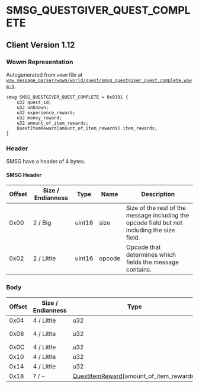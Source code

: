# SMSG_QUESTGIVER_QUEST_COMPLETE

## Client Version 1.12

### Wowm Representation

Autogenerated from `wowm` file at [`wow_message_parser/wowm/world/quest/smsg_questgiver_quest_complete.wowm:3`](https://github.com/gtker/wow_messages/tree/main/wow_message_parser/wowm/world/quest/smsg_questgiver_quest_complete.wowm#L3).
```rust,ignore
smsg SMSG_QUESTGIVER_QUEST_COMPLETE = 0x0191 {
    u32 quest_id;
    u32 unknown;
    u32 experience_reward;
    u32 money_reward;
    u32 amount_of_item_rewards;
    QuestItemReward[amount_of_item_rewards] item_rewards;
}
```
### Header

SMSG have a header of 4 bytes.

#### SMSG Header

| Offset | Size / Endianness | Type   | Name   | Description |
| ------ | ----------------- | ------ | ------ | ----------- |
| 0x00   | 2 / Big           | uint16 | size   | Size of the rest of the message including the opcode field but not including the size field.|
| 0x02   | 2 / Little        | uint16 | opcode | Opcode that determines which fields the message contains.|

### Body

| Offset | Size / Endianness | Type | Name | Description | Comment |
| ------ | ----------------- | ---- | ---- | ----------- | ------- |
| 0x04 | 4 / Little | u32 | quest_id |  |  |
| 0x08 | 4 / Little | u32 | unknown |  | cmangos/vmangos/mangoszero: set to 0x03 |
| 0x0C | 4 / Little | u32 | experience_reward |  |  |
| 0x10 | 4 / Little | u32 | money_reward |  |  |
| 0x14 | 4 / Little | u32 | amount_of_item_rewards |  |  |
| 0x18 | ? / - | [QuestItemReward](questitemreward.md)[amount_of_item_rewards] | item_rewards |  |  |

